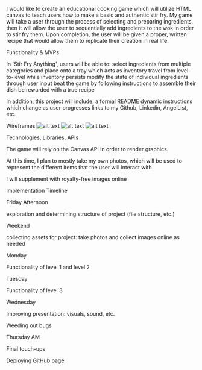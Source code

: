 I would like to create an educational cooking game which will utilize HTML canvas to teach users how to make a basic and authentic stir fry.  My game will take a user through the process of selecting and preparing ingredients, then it will allow the user to sequentially add ingredients to the wok in order to stir fry them.  Upon completion, the user will be given a proper, written recipe that would allow them to replicate their creation in real life.

Functionality & MVPs

In 'Stir Fry Anything', users will be able to:
  select ingredients from multiple categories and place onto a tray which acts as inventory
  travel from level-to-level while inventory persists
  modify the state of individual ingredients through user input
  beat the game by following instructions to assemble their dish
  be rewarded with a true recipe

In addition, this project will include:
  a formal README
  dynamic instructions which change as user progresses
  links to my Github, Linkedin, AngelList, etc.

Wireframes
![alt text](https://github.com/matthewlese/JavaScriptProject/blob/main/wireframes/level%201.png)
![alt text](https://github.com/matthewlese/JavaScriptProject/blob/main/wireframes/level%202.png)
![alt text](https://github.com/matthewlese/JavaScriptProject/blob/main/wireframes/level%203.png)

Technologies, Libraries, APIs

  The game will rely on the Canvas API in order to render graphics.

  At this time, I plan to mostly take my own photos, which will be used to represent the different items that the user will interact with

  I will supplement with royalty-free images online

Implementation Timeline

  Friday Afternoon

  exploration and determining structure of project (file structure, etc.)

  Weekend

  collecting assets for project: take photos and collect images online as needed

  Monday

  Functionality of level 1 and level 2

  Tuesday

  Functionality of level 3

  Wednesday

  Improving presentation: visuals, sound, etc.

  Weeding out bugs

  Thursday AM

  Final touch-ups

  Deploying GitHub page